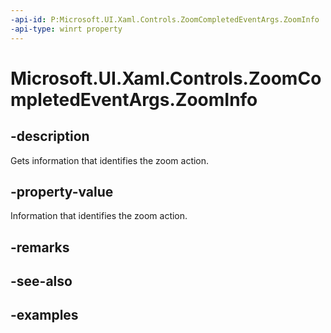 ```yaml
---
-api-id: P:Microsoft.UI.Xaml.Controls.ZoomCompletedEventArgs.ZoomInfo
-api-type: winrt property
---
```


# Microsoft.UI.Xaml.Controls.ZoomCompletedEventArgs.ZoomInfo

<!--
public Microsoft.UI.Xaml.Controls.ZoomInfo ZoomInfo { get; }
-->

## -description

Gets information that identifies the zoom action.

## -property-value

Information that identifies the zoom action.

## -remarks

## -see-also

## -examples

